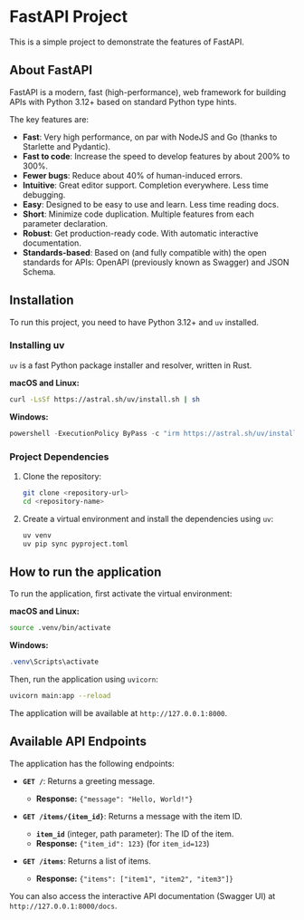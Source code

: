 # FastAPI Project

This is a simple project to demonstrate the features of FastAPI.

## About FastAPI

FastAPI is a modern, fast (high-performance), web framework for building APIs with Python 3.12+ based on standard Python type hints.

The key features are:
- **Fast**: Very high performance, on par with NodeJS and Go (thanks to Starlette and Pydantic).
- **Fast to code**: Increase the speed to develop features by about 200% to 300%.
- **Fewer bugs**: Reduce about 40% of human-induced errors.
- **Intuitive**: Great editor support. Completion everywhere. Less time debugging.
- **Easy**: Designed to be easy to use and learn. Less time reading docs.
- **Short**: Minimize code duplication. Multiple features from each parameter declaration.
- **Robust**: Get production-ready code. With automatic interactive documentation.
- **Standards-based**: Based on (and fully compatible with) the open standards for APIs: OpenAPI (previously known as Swagger) and JSON Schema.

## Installation

To run this project, you need to have Python 3.12+ and `uv` installed.

### Installing uv

`uv` is a fast Python package installer and resolver, written in Rust.

**macOS and Linux:**
```bash
curl -LsSf https://astral.sh/uv/install.sh | sh
```

**Windows:**
```powershell
powershell -ExecutionPolicy ByPass -c "irm https://astral.sh/uv/install.ps1 | iex"
```

### Project Dependencies

1. Clone the repository:
   ```bash
   git clone <repository-url>
   cd <repository-name>
   ```

2. Create a virtual environment and install the dependencies using `uv`:
   ```bash
   uv venv
   uv pip sync pyproject.toml
   ```

## How to run the application

To run the application, first activate the virtual environment:

**macOS and Linux:**
```bash
source .venv/bin/activate
```

**Windows:**
```powershell
.venv\Scripts\activate
```

Then, run the application using `uvicorn`:

```bash
uvicorn main:app --reload
```

The application will be available at `http://127.0.0.1:8000`.

## Available API Endpoints

The application has the following endpoints:

- **`GET /`**: Returns a greeting message.
  - **Response:** `{"message": "Hello, World!"}`

- **`GET /items/{item_id}`**: Returns a message with the item ID.
  - **`item_id`** (integer, path parameter): The ID of the item.
  - **Response:** `{"item_id": 123}` (for `item_id=123`)

- **`GET /items`**: Returns a list of items.
  - **Response:** `{"items": ["item1", "item2", "item3"]}`

You can also access the interactive API documentation (Swagger UI) at `http://127.0.0.1:8000/docs`.
